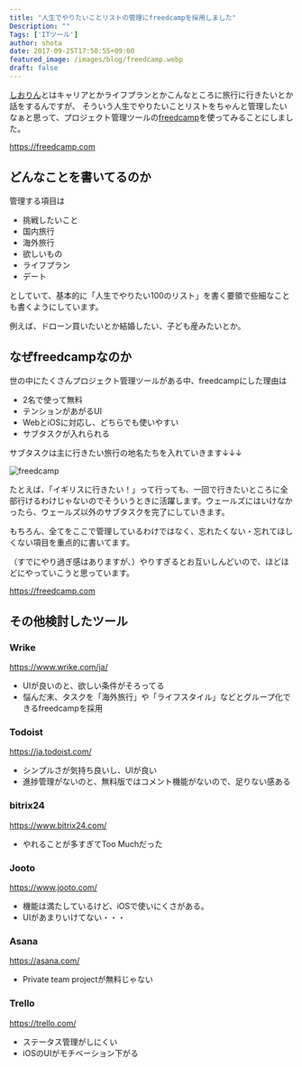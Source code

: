 ```yaml
---
title: "人生でやりたいことリストの管理にfreedcampを採用しました"
Description: ""
Tags: ['ITツール']
author: shota
date: 2017-09-25T17:50:55+09:00
featured_image: /images/blog/freedcamp.webp
draft: false
---
```


[しおりん](https://www.facebook.com/shiori.sato.3762)とはキャリアとかライフプランとかこんなところに旅行に行きたいとか話をするんですが、
そういう人生でやりたいことリストをちゃんと管理したいなぁと思って、プロジェクト管理ツールの[freedcamp](https://freedcamp.com)を使ってみることにしました。

https://freedcamp.com


## どんなことを書いてるのか
管理する項目は

- 挑戦したいこと
- 国内旅行
- 海外旅行
- 欲しいもの
- ライフプラン
- デート

としていて、基本的に「人生でやりたい100のリスト」を書く要領で些細なことも書くようにしています。

例えば、ドローン買いたいとか結婚したい、子ども産みたいとか。

## なぜfreedcampなのか
世の中にたくさんプロジェクト管理ツールがある中、freedcampにした理由は

- 2名で使って無料
- テンションがあがるUI
- WebとiOSに対応し、どちらでも使いやすい
- サブタスクが入れられる

サブタスクは主に行きたい旅行の地名たちを入れていきます↓↓↓

![freedcamp](/images/blog/freedcamp.webp)

たとえば、「イギリスに行きたい！」って行っても、一回で行きたいところに全部行けるわけじゃないのでそういうときに活躍します。ウェールズにはいけなかったら、ウェールズ以外のサブタスクを完了にしていきます。

<script async src="//pagead2.googlesyndication.com/pagead/js/adsbygoogle.js"></script>
<ins class="adsbygoogle"
     style="display:block; text-align:center;"
     data-ad-layout="in-article"
     data-ad-format="fluid"
     data-ad-client="ca-pub-9971307452839678"
     data-ad-slot="4437968617"></ins>
<script>
     (adsbygoogle = window.adsbygoogle || []).push({});
</script>

もちろん、全てをここで管理しているわけではなく、忘れたくない・忘れてほしくない項目を重点的に書いてます。

（すでにやり過ぎ感はありますが、）やりすぎるとお互いしんどいので、ほどほどにやっていこうと思っています。

https://freedcamp.com


## その他検討したツール
### Wrike

https://www.wrike.com/ja/

- UIが良いのと、欲しい条件がそろってる
- 悩んだ末、タスクを「海外旅行」や「ライフスタイル」などとグループ化できるfreedcampを採用

### Todoist

https://ja.todoist.com/

- シンプルさが気持ち良いし、UIが良い
- 進捗管理がないのと、無料版ではコメント機能がないので、足りない感ある


### bitrix24

https://www.bitrix24.com/

- やれることが多すぎてToo Muchだった

### Jooto

https://www.jooto.com/

- 機能は満たしているけど、iOSで使いにくさがある。
- UIがあまりいけてない・・・

### Asana

https://asana.com/


- Private team projectが無料じゃない

### Trello

https://trello.com/

- ステータス管理がしにくい
- iOSのUIがモチベーション下がる
